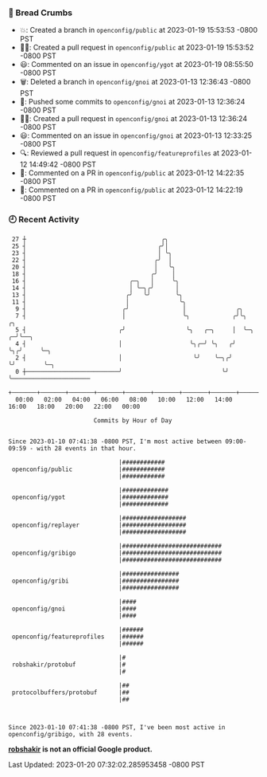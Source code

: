 ### 🍞 Bread Crumbs

 * 💥: Created a branch in `openconfig/public` at 2023-01-19 15:53:53 -0800 PST
 * ✍🏼: Created a pull request in `openconfig/public` at 2023-01-19 15:53:52 -0800 PST
 * 😃: Commented on an issue in `openconfig/ygot` at 2023-01-19 08:55:50 -0800 PST
 * 🗑: Deleted a branch in `openconfig/gnoi` at 2023-01-13 12:36:43 -0800 PST
 * 🚢: Pushed some commits to `openconfig/gnoi` at 2023-01-13 12:36:24 -0800 PST
 * ✍🏼: Created a pull request in `openconfig/gnoi` at 2023-01-13 12:36:24 -0800 PST
 * 😃: Commented on an issue in `openconfig/gnoi` at 2023-01-13 12:33:25 -0800 PST
 * 🔍: Reviewed a pull request in  `openconfig/featureprofiles` at 2023-01-12 14:49:42 -0800 PST
 * 💬: Commented on a PR in  `openconfig/public` at 2023-01-12 14:22:35 -0800 PST
 * 💬: Commented on a PR in  `openconfig/public` at 2023-01-12 14:22:19 -0800 PST

### 🕘 Recent Activity
```
 27 ┼                                      ╭╮
 25 ┤                                     ╭╯│
 23 ┤                                     │ ╰╮
 22 ┤                                    ╭╯  │
 20 ┤                                    │   ╰╮
 18 ┤                                   ╭╯    │
 16 ┤                             ╭─╮   │     ╰╮
 14 ┤                             │ ╰─╮╭╯      │
 13 ┤                            ╭╯   ╰╯       ╰╮
 11 ┤                            │              ╰╮
  9 ┤                           ╭╯               │              ╭╮
  7 ┤                           │                ╰╮            ╭╯╰╮      ╭╮
  5 ┤                          ╭╯                 ╰╮   ╭─╮     │  ╰─╮  ╭─╯╰──╮
  4 ┤                          │                   ╰╮╭─╯ ╰╮   ╭╯    ╰╮╭╯     ╰─╮
  2 ┤                          │                    ╰╯    ╰─╮╭╯      ╰╯        ╰─╮
  0 ┼──────────────────────────╯                            ╰╯                   ╰──────────────────────
    +───────+───────+───────+───────+───────+───────+───────+───────+───────+───────+───────+───────+────
  00:00   02:00   04:00   06:00   08:00   10:00   12:00   14:00   16:00   18:00   20:00   22:00   00:00   

						Commits by Hour of Day


Since 2023-01-10 07:41:38 -0800 PST, I'm most active between 09:00-09:59 - with 28 events in that hour.

```



```
                               |############
 openconfig/public             |############
                               |############

                               |#############
 openconfig/ygot               |#############
                               |#############

                               |##################
 openconfig/replayer           |##################
                               |##################

                               |############################
 openconfig/gribigo            |############################
                               |############################

                               |################
 openconfig/gribi              |################
                               |################

                               |####
 openconfig/gnoi               |####
                               |####

                               |######
 openconfig/featureprofiles    |######
                               |######

                               |#
 robshakir/protobuf            |#
                               |#

                               |##
 protocolbuffers/protobuf      |##
                               |##



Since 2023-01-10 07:41:38 -0800 PST, I've been most active in openconfig/gribigo, with 28 events.

```
**[robshakir](mailto:robjs@google.com) is not an official Google product.**  


Last Updated: 2023-01-20 07:32:02.285953458 -0800 PST

